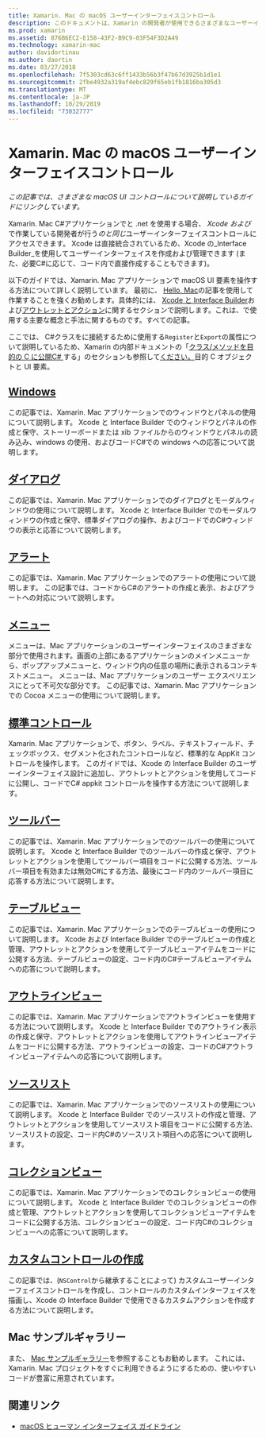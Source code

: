 ```yaml
---
title: Xamarin. Mac の macOS ユーザーインターフェイスコントロール
description: このドキュメントは、Xamarin の開発者が使用できるさまざまなユーザーインターフェイスコントロールについて説明しているガイドにリンクしています。 リンクされたコンテンツは、windows、ダイアログ、アラート、メニュー、ツールバー、テーブルビュー、アウトラインビューなどを確認できます。
ms.prod: xamarin
ms.assetid: 876B6EC2-E158-43F2-B9C9-03F54F3D2A49
ms.technology: xamarin-mac
author: davidortinau
ms.author: daortin
ms.date: 03/27/2018
ms.openlocfilehash: 7f5303cd63c6ff1433b56b3f47b67d3925b1d1e1
ms.sourcegitcommit: 2fbe4932a319af4ebc829f65eb1fb1816ba305d3
ms.translationtype: MT
ms.contentlocale: ja-JP
ms.lasthandoff: 10/29/2019
ms.locfileid: "73032777"
---
```

# <a name="macos-user-interface-controls-in-xamarinmac"></a>Xamarin. Mac の macOS ユーザーインターフェイスコントロール

_この記事では、さまざまな macOS UI コントロールについて説明しているガイドにリンクしています。_

Xamarin. Mac C#アプリケーションでと .net を使用する場合、 *Xcode および*で作業している開発者が行う*のと同じ*ユーザーインターフェイスコントロールにアクセスできます。 Xcode は直接統合されているため、Xcode の_Interface Builder_を使用してユーザーインターフェイスを作成および管理できます (また、必要C#に応じて、コード内で直接作成することもできます)。

以下のガイドでは、Xamarin. Mac アプリケーションで macOS UI 要素を操作する方法について詳しく説明しています。 最初に、 [Hello, Mac](~/mac/get-started/hello-mac.md)の記事を使用して作業することを強くお勧めします。具体的には、 [Xcode と Interface Builder](~/mac/get-started/hello-mac.md#introduction-to-xcode-and-interface-builder)および[アウトレットとアクション](~/mac/get-started/hello-mac.md#outlets-and-actions)に関するセクションで説明します。これは、で使用する主要な概念と手法に関するものです。すべての記事。

ここでは、 C#クラスをに接続するために使用する`Register`と`Export`の属性について説明しているため、Xamarin の内部ドキュメントの「[クラス/メソッドを目的の C に公開C# ](~/mac/internals/how-it-works.md#exposing-c-classes--methods-to-objective-c)する」のセクションも参照して[ください。](~/mac/internals/how-it-works.md)目的 C オブジェクトと UI 要素。

## <a name="windowsmacuser-interfacewindowmd"></a>[Windows](~/mac/user-interface/window.md)

この記事では、Xamarin. Mac アプリケーションでのウィンドウとパネルの使用について説明します。 Xcode と Interface Builder でのウィンドウとパネルの作成と保守、ストーリーボードまたは xib ファイルからのウィンドウとパネルの読み込み、windows の使用、およびコードC#での windows への応答について説明します。

## <a name="dialogsmacuser-interfacedialogmd"></a>[ダイアログ](~/mac/user-interface/dialog.md)

この記事では、Xamarin. Mac アプリケーションでのダイアログとモーダルウィンドウの使用について説明します。 Xcode と Interface Builder でのモーダルウィンドウの作成と保守、標準ダイアログの操作、およびコードでのC#ウィンドウの表示と応答について説明します。

## <a name="alertsmacuser-interfacealertmd"></a>[アラート](~/mac/user-interface/alert.md)

この記事では、Xamarin. Mac アプリケーションでのアラートの使用について説明します。 この記事では、コードからC#のアラートの作成と表示、およびアラートへの対応について説明します。

## <a name="menusmacuser-interfacemenumd"></a>[メニュー](~/mac/user-interface/menu.md)

メニューは、Mac アプリケーションのユーザーインターフェイスのさまざまな部分で使用されます。画面の上部にあるアプリケーションのメインメニューから、ポップアップメニューと、ウィンドウ内の任意の場所に表示されるコンテキストメニュー。 メニューは、Mac アプリケーションのユーザー エクスペリエンスにとって不可欠な部分です。 この記事では、Xamarin. Mac アプリケーションでの Cocoa メニューの使用について説明します。

## <a name="standard-controlsmacuser-interfacestandard-controlsmd"></a>[標準コントロール](~/mac/user-interface/standard-controls.md)

Xamarin. Mac アプリケーションで、ボタン、ラベル、テキストフィールド、チェックボックス、セグメント化されたコントロールなど、標準的な AppKit コントロールを操作します。 このガイドでは、Xcode の Interface Builder のユーザーインターフェイス設計に追加し、アウトレットとアクションを使用してコードに公開し、コードでC# appkit コントロールを操作する方法について説明します。

## <a name="toolbarsmacuser-interfacetoolbarmd"></a>[ツールバー](~/mac/user-interface/toolbar.md)

この記事では、Xamarin. Mac アプリケーションでのツールバーの使用について説明します。 Xcode と Interface Builder でのツールバーの作成と保守、アウトレットとアクションを使用してツールバー項目をコードに公開する方法、ツールバー項目を有効または無効C#にする方法、最後にコード内のツールバー項目に応答する方法について説明します。

## <a name="table-viewsmacuser-interfacetable-viewmd"></a>[テーブルビュー](~/mac/user-interface/table-view.md)

この記事では、Xamarin. Mac アプリケーションでのテーブルビューの使用について説明します。 Xcode および Interface Builder でのテーブルビューの作成と管理、アウトレットとアクションを使用してテーブルビューアイテムをコードに公開する方法、テーブルビューの設定、コード内のC#テーブルビューアイテムへの応答について説明します。

## <a name="outline-viewsmacuser-interfaceoutline-viewmd"></a>[アウトラインビュー](~/mac/user-interface/outline-view.md)

この記事では、Xamarin. Mac アプリケーションでアウトラインビューを使用する方法について説明します。 Xcode と Interface Builder でのアウトライン表示の作成と保守、アウトレットとアクションを使用してアウトラインビューアイテムをコードに公開する方法、アウトラインビューの設定、コードのC#アウトラインビューアイテムへの応答について説明します。

## <a name="source-listsmacuser-interfacesource-listmd"></a>[ソースリスト](~/mac/user-interface/source-list.md)

この記事では、Xamarin. Mac アプリケーションでのソースリストの使用について説明します。 Xcode と Interface Builder でのソースリストの作成と管理、アウトレットとアクションを使用してソースリスト項目をコードに公開する方法、ソースリストの設定、コード内C#のソースリスト項目への応答について説明します。

## <a name="collection-viewsmacuser-interfacecollection-viewmd"></a>[コレクションビュー](~/mac/user-interface/collection-view.md)

この記事では、Xamarin. Mac アプリケーションでのコレクションビューの使用について説明します。 Xcode と Interface Builder でのコレクションビューの作成と管理、アウトレットとアクションを使用してコレクションビューアイテムをコードに公開する方法、コレクションビューの設定、コード内C#のコレクションビューへの応答について説明します。

## <a name="creating-custom-controlsmacuser-interfacecustom-controlsmd"></a>[カスタムコントロールの作成](~/mac/user-interface/custom-controls.md)

この記事では、(`NSControl`から継承することによって) カスタムユーザーインターフェイスコントロールを作成し、コントロールのカスタムインターフェイスを描画し、Xcode の Interface Builder で使用できるカスタムアクションを作成する方法について説明します。

## <a name="mac-samples-gallery"></a>Mac サンプルギャラリー

また、 [Mac サンプルギャラリー](https://docs.microsoft.com/samples/browse/?products=xamarin&term=Xamarin.Mac)を参照することもお勧めします。 これには、Xamarin. Mac プロジェクトをすぐに利用できるようにするための、使いやすいコードが豊富に用意されています。

## <a name="related-links"></a>関連リンク

- [macOS ヒューマン インターフェイス ガイドライン](https://developer.apple.com/macos/human-interface-guidelines/overview/themes/)
